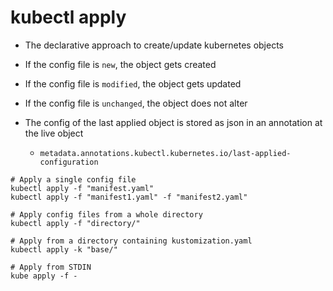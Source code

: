 # kubectl apply

- The declarative approach to create/update kubernetes objects
- If the config file is `new`, the object gets created
- If the config file is `modified`, the object gets updated
- If the config file is `unchanged`, the object does not alter

- The config of the last applied object is stored as json in an annotation at the live object
  - `metadata.annotations.kubectl.kubernetes.io/last-applied-configuration`

```shell
# Apply a single config file
kubectl apply -f "manifest.yaml"
kubectl apply -f "manifest1.yaml" -f "manifest2.yaml"

# Apply config files from a whole directory
kubectl apply -f "directory/"

# Apply from a directory containing kustomization.yaml
kubectl apply -k "base/"

# Apply from STDIN
kube apply -f -
```
